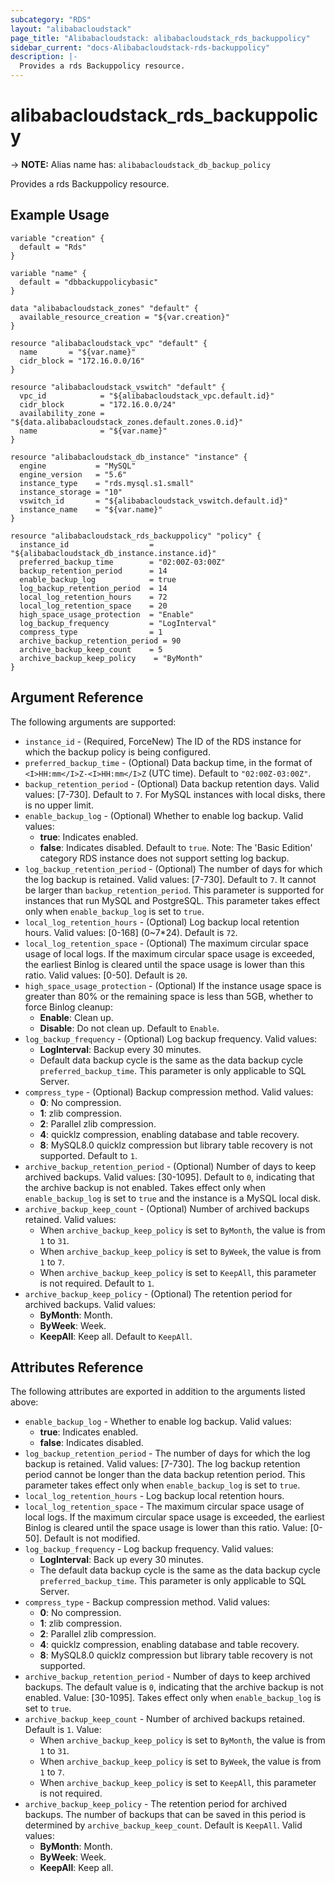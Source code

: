 ```yaml
---
subcategory: "RDS"
layout: "alibabacloudstack"
page_title: "Alibabacloudstack: alibabacloudstack_rds_backuppolicy"
sidebar_current: "docs-Alibabacloudstack-rds-backuppolicy"
description: |- 
  Provides a rds Backuppolicy resource.
---
```


# alibabacloudstack_rds_backuppolicy
-> **NOTE:** Alias name has: `alibabacloudstack_db_backup_policy`

Provides a rds Backuppolicy resource.

## Example Usage

```hcl
variable "creation" {
  default = "Rds"
}

variable "name" {
  default = "dbbackuppolicybasic"
}

data "alibabacloudstack_zones" "default" {
  available_resource_creation = "${var.creation}"
}

resource "alibabacloudstack_vpc" "default" {
  name       = "${var.name}"
  cidr_block = "172.16.0.0/16"
}

resource "alibabacloudstack_vswitch" "default" {
  vpc_id            = "${alibabacloudstack_vpc.default.id}"
  cidr_block        = "172.16.0.0/24"
  availability_zone = "${data.alibabacloudstack_zones.default.zones.0.id}"
  name              = "${var.name}"
}

resource "alibabacloudstack_db_instance" "instance" {
  engine           = "MySQL"
  engine_version   = "5.6"
  instance_type    = "rds.mysql.s1.small"
  instance_storage = "10"
  vswitch_id       = "${alibabacloudstack_vswitch.default.id}"
  instance_name    = "${var.name}"
}

resource "alibabacloudstack_rds_backuppolicy" "policy" {
  instance_id                  = "${alibabacloudstack_db_instance.instance.id}"
  preferred_backup_time        = "02:00Z-03:00Z"
  backup_retention_period      = 14
  enable_backup_log            = true
  log_backup_retention_period  = 14
  local_log_retention_hours    = 72
  local_log_retention_space    = 20
  high_space_usage_protection  = "Enable"
  log_backup_frequency         = "LogInterval"
  compress_type                = 1
  archive_backup_retention_period = 90
  archive_backup_keep_count    = 5
  archive_backup_keep_policy    = "ByMonth"
}
```

## Argument Reference

The following arguments are supported:

* `instance_id` - (Required, ForceNew) The ID of the RDS instance for which the backup policy is being configured.
* `preferred_backup_time` - (Optional) Data backup time, in the format of `<I>HH:mm</I>Z-<I>HH:mm</I>Z` (UTC time). Default to `"02:00Z-03:00Z"`.
* `backup_retention_period` - (Optional) Data backup retention days. Valid values: [7-730]. Default to `7`. For MySQL instances with local disks, there is no upper limit.
* `enable_backup_log` - (Optional) Whether to enable log backup. Valid values:
  * **true**: Indicates enabled.
  * **false**: Indicates disabled. Default to `true`. Note: The 'Basic Edition' category RDS instance does not support setting log backup.
* `log_backup_retention_period` - (Optional) The number of days for which the log backup is retained. Valid values: [7-730]. Default to `7`. It cannot be larger than `backup_retention_period`. This parameter is supported for instances that run MySQL and PostgreSQL. This parameter takes effect only when `enable_backup_log` is set to `true`.
* `local_log_retention_hours` - (Optional) Log backup local retention hours. Valid values: [0-168] (0~7*24). Default is `72`.
* `local_log_retention_space` - (Optional) The maximum circular space usage of local logs. If the maximum circular space usage is exceeded, the earliest Binlog is cleared until the space usage is lower than this ratio. Valid values: [0-50]. Default is `20`.
* `high_space_usage_protection` - (Optional) If the instance usage space is greater than 80% or the remaining space is less than 5GB, whether to force Binlog cleanup:
  * **Enable**: Clean up.
  * **Disable**: Do not clean up. Default to `Enable`.
* `log_backup_frequency` - (Optional) Log backup frequency. Valid values:
  * **LogInterval**: Backup every 30 minutes.
  * Default data backup cycle is the same as the data backup cycle `preferred_backup_time`. This parameter is only applicable to SQL Server.
* `compress_type` - (Optional) Backup compression method. Valid values:
  * **0**: No compression.
  * **1**: zlib compression.
  * **2**: Parallel zlib compression.
  * **4**: quicklz compression, enabling database and table recovery.
  * **8**: MySQL8.0 quicklz compression but library table recovery is not supported. Default to `1`.
* `archive_backup_retention_period` - (Optional) Number of days to keep archived backups. Valid values: [30-1095]. Default to `0`, indicating that the archive backup is not enabled. Takes effect only when `enable_backup_log` is set to `true` and the instance is a MySQL local disk.
* `archive_backup_keep_count` - (Optional) Number of archived backups retained. Valid values:
  * When `archive_backup_keep_policy` is set to `ByMonth`, the value is from `1` to `31`.
  * When `archive_backup_keep_policy` is set to `ByWeek`, the value is from `1` to `7`.
  * When `archive_backup_keep_policy` is set to `KeepAll`, this parameter is not required. Default to `1`.
* `archive_backup_keep_policy` - (Optional) The retention period for archived backups. Valid values:
  * **ByMonth**: Month.
  * **ByWeek**: Week.
  * **KeepAll**: Keep all. Default to `KeepAll`.

## Attributes Reference

The following attributes are exported in addition to the arguments listed above:

* `enable_backup_log` - Whether to enable log backup. Valid values:
  * **true**: Indicates enabled.
  * **false**: Indicates disabled.
* `log_backup_retention_period` - The number of days for which the log backup is retained. Valid values: [7-730]. The log backup retention period cannot be longer than the data backup retention period. This parameter takes effect only when `enable_backup_log` is set to `true`.
* `local_log_retention_hours` - Log backup local retention hours.
* `local_log_retention_space` - The maximum circular space usage of local logs. If the maximum circular space usage is exceeded, the earliest Binlog is cleared until the space usage is lower than this ratio. Value: [0-50]. Default is not modified.
* `log_backup_frequency` - Log backup frequency. Valid values:
  * **LogInterval**: Back up every 30 minutes.
  * The default data backup cycle is the same as the data backup cycle `preferred_backup_time`. This parameter is only applicable to SQL Server.
* `compress_type` - Backup compression method. Valid values:
  * **0**: No compression.
  * **1**: zlib compression.
  * **2**: Parallel zlib compression.
  * **4**: quicklz compression, enabling database and table recovery.
  * **8**: MySQL8.0 quicklz compression but library table recovery is not supported.
* `archive_backup_retention_period` - Number of days to keep archived backups. The default value is `0`, indicating that the archive backup is not enabled. Value: [30-1095]. Takes effect only when `enable_backup_log` is set to `true`.
* `archive_backup_keep_count` - Number of archived backups retained. Default is `1`. Value:
  * When `archive_backup_keep_policy` is set to `ByMonth`, the value is from `1` to `31`.
  * When `archive_backup_keep_policy` is set to `ByWeek`, the value is from `1` to `7`.
  * When `archive_backup_keep_policy` is set to `KeepAll`, this parameter is not required.
* `archive_backup_keep_policy` - The retention period for archived backups. The number of backups that can be saved in this period is determined by `archive_backup_keep_count`. Default is `KeepAll`. Valid values:
  * **ByMonth**: Month.
  * **ByWeek**: Week.
  * **KeepAll**: Keep all.